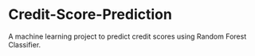 # Credit-Score-Prediction
A machine learning project to predict credit scores using Random Forest Classifier.
